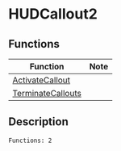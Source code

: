 # HUDCallout2
## Functions
| Function | Note |
|----------|------|
|[ActivateCallout](ActivateCallout.md)| |
|[TerminateCallouts](TerminateCallouts.md)| |
## Description
```
Functions: 2
```